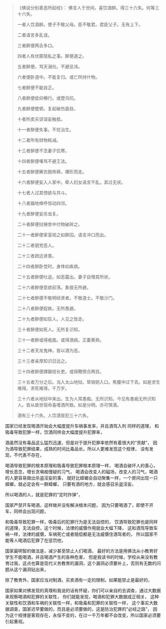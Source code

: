 > 《佛说分别善恶所起经》：
> 佛言人于世间。喜饮酒醉。得三十六失。何等三十六失。
> 
> 一者人饮酒醉。使子不敬父母。臣不敬君。君臣父子。无有上下。
> 
> 二者语言多乱误。
> 
> 三者醉便两舌多口。
> 
> 四者人有伏匿隐私之事。醉便道之。
> 
> 五者醉便。骂天溺社。不避忌讳。
> 
> 六者便卧道中。不能复归。或亡所持什物。
> 
> 七者醉便不能自正。
> 
> 八者醉便低仰横行。或堕沟坑。
> 
> 九者醉便躄顿。复起破伤面目。
> 
> 十者所卖买谬误妄触抵。
> 
> 十一者醉便失事。不忧治生。
> 
> 十二者所有财物耗减。
> 
> 十三者醉便不念妻子饥寒。
> 
> 十四者醉便嚾骂不避王法。
> 
> 十五者醉便解衣脱裈裤。裸形而走。
> 
> 十六者醉便妄入人家中。牵人妇女语言干乱。其过无状。
> 
> 十七者人过其傍欲与共斗。
> 
> 十八者蹋地唤呼惊动四邻。
> 
> 十九者醉便妄杀虫豸。
> 
> 二十者醉便挝捶舍中付物破碎之。
> 
> 二十一者醉便家室视之如醉囚。语言冲口而出。
> 
> 二十二者朋党恶人。
> 
> 二十三者疏远贤善。
> 
> 二十四者醉卧觉时。身体如疾病。
> 
> 二十五者醉便吐逆。如恶露出。妻子自憎其所状。
> 
> 二十六者醉便意欲前荡。象狼无所避。
> 
> 二十七者醉便不敬明经贤者。不敬道士。不敬沙门。
> 
> 二十八者醉便婬妷。无所畏避。
> 
> 二十九者醉便如狂人。人见之皆走。
> 
> 三十者醉便如死人。无所复识知。
> 
> 三十一者醉或得疱面。或得酒病。正萎黄熟。
> 
> 三十二者天龙鬼神。皆以酒为恶。
> 
> 三十三者亲厚知识日远之。
> 
> 三十四者醉便蹲踞视长吏。或得鞭搒合两目。
> 
> 三十五者万分之后。当入太山地狱。常销铜入口。焦腹中过下去。如是求生难得。求死难得。千万岁。
> 
> 三十六者从地狱中来出。生为人常愚痴。无所识知。今见有愚痴无所识知人。皆从故世宿命喜嗜酒所致。如是分明。亦可慎酒。
> 
> 酒有三十六失。人饮酒皆犯三十六失。

国家已经发现喝酒开始会大幅度提升车祸事发率，并且酒驾入刑
同样的道理，
和吸毒导致犯罪一样，饮酒同样会大幅度提升犯罪率，

酒虽然没有毒品这么猛烈迅速，但是对于提升犯罪率依然有着很大的“贡献”，
因为酒导致犯罪结果，成熟的时间比毒品长，所以人更难发现这个规律，
没有发现，不代表不存在，

喝酒导致犯罪的根本原理和吸毒导致犯罪根本原理一样，
喝酒会破坏人的善心，增长恶念，增长贪嗔痴慢疑的习气，
喝酒会改变人的磁场，改变人的习气，喝酒的人更容易做出杀盗淫妄的事，
就好比蟑螂会自动聚集一样，一个房间出现一只蟑螂，就必定会有一群蟑螂，
只要有酒的地方，就会感召杀盗淫妄，

所以喝酒的人，就是犯罪的“定时炸弹”，

国家严禁开车喝酒，这样做并没有解决根本问题，
因为只要喝酒了，即使不开车，同样会出现问题，

和吸毒导致犯罪一样，吸毒后的犯罪行为是无法自控的，
饮酒导致犯罪也是同样的道理，无法自控，这个时候，法律的威慑作用就会大幅下降，
这和酒驾导致车祸一样，法律的威慑，车祸死亡或者赔偿都是无法威慑住酒驾者的，
所以国家不能等人喝酒后犯罪了在惩罚他，

国家最明智的做法是，减少甚至禁止人们喝酒，
最好的方法是用佛法从小教育好学生不能喝酒，并且喝酒产生的各种危害，
但是我读书的时候，学校从来没有教育过我，这点也算是现代义务教育的漏洞，这个漏洞必须要补上，否则有无数的问题从这个漏洞钻出来，

除了教育外，国家应当对制酒，买卖酒有一定的限制，如果能禁止是最好的，

国家如果对佛发现的真理和我说的话有怀疑，你们可以亲自的去调查，通过大数据来观察喝酒和犯罪的关联性，
你们就能发现，喝酒和犯罪大数据成正相关，
这种关联性和饮酒和车祸的关联性一样，和吸毒和犯罪的关联性一样，
这个事实大数据调查，国家迟早要做的，而且是必须要做的，这是防治犯罪的“必经之路”，
因为这个规律是客观存在，永恒不变的，在过一千万年都不会改变，所以国家必须要引起重视。



